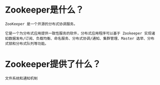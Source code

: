 # Zookeeper是什么？
    ZooKeeper 是一个开源的分布式协调服务。
    
    它是一个为分布式应用提供一致性服务的软件，分布式应用程序可以基于 Zookeeper 实现诸如数据发布/订阅、负载均衡、命名服务、分布式协调/通知、集群管理、Master 选举、分布式锁和分布式队列等功能。
    
# Zookeeper提供了什么？

    文件系统和通知机制